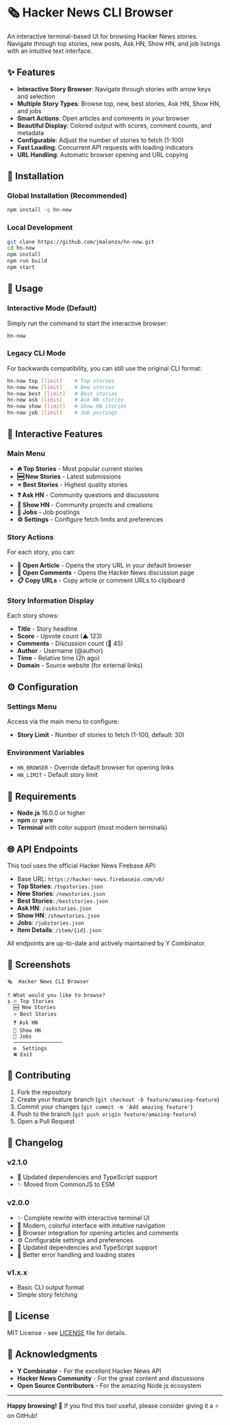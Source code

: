# 🗞️ Hacker News CLI Browser

An interactive terminal-based UI for browsing Hacker News stories. Navigate through top stories, new posts, Ask HN, Show HN, and job listings with an intuitive text interface.

## ✨ Features

- **Interactive Story Browser**: Navigate through stories with arrow keys and selection
- **Multiple Story Types**: Browse top, new, best stories, Ask HN, Show HN, and jobs
- **Smart Actions**: Open articles and comments in your browser
- **Beautiful Display**: Colored output with scores, comment counts, and metadata
- **Configurable**: Adjust the number of stories to fetch (1-100)
- **Fast Loading**: Concurrent API requests with loading indicators
- **URL Handling**: Automatic browser opening and URL copying

## 🚀 Installation

### Global Installation (Recommended)

```bash
npm install -g hn-now
```

### Local Development

```bash
git clone https://github.com/jmalonzo/hn-now.git
cd hn-now
npm install
npm run build
npm start
```

## 📖 Usage

### Interactive Mode (Default)

Simply run the command to start the interactive browser:

```bash
hn-now
```

### Legacy CLI Mode

For backwards compatibility, you can still use the original CLI format:

```bash
hn-now top [limit]    # Top stories
hn-now new [limit]    # New stories
hn-now best [limit]   # Best stories
hn-now ask [limit]    # Ask HN stories
hn-now show [limit]   # Show HN stories
hn-now job [limit]    # Job postings
```

## 🎯 Interactive Features

### Main Menu

- **🔥 Top Stories** - Most popular current stories
- **🆕 New Stories** - Latest submissions
- **⭐ Best Stories** - Highest quality stories
- **❓ Ask HN** - Community questions and discussions
- **🎯 Show HN** - Community projects and creations
- **💼 Jobs** - Job postings
- **⚙️ Settings** - Configure fetch limits and preferences

### Story Actions

For each story, you can:

- **🔗 Open Article** - Opens the story URL in your default browser
- **💬 Open Comments** - Opens the Hacker News discussion page
- **📋 Copy URLs** - Copy article or comment URLs to clipboard

### Story Information Display

Each story shows:

- **Title** - Story headline
- **Score** - Upvote count (▲ 123)
- **Comments** - Discussion count (💬 45)
- **Author** - Username (@author)
- **Time** - Relative time (2h ago)
- **Domain** - Source website (for external links)

## ⚙️ Configuration

### Settings Menu

Access via the main menu to configure:

- **Story Limit** - Number of stories to fetch (1-100, default: 30)

### Environment Variables

- `HN_BROWSER` - Override default browser for opening links
- `HN_LIMIT` - Default story limit

## 🔧 Requirements

- **Node.js** 16.0.0 or higher
- **npm** or **yarn**
- **Terminal** with color support (most modern terminals)

## 🌐 API Endpoints

This tool uses the official Hacker News Firebase API:

- Base URL: `https://hacker-news.firebaseio.com/v0/`
- **Top Stories**: `/topstories.json`
- **New Stories**: `/newstories.json`
- **Best Stories**: `/beststories.json`
- **Ask HN**: `/askstories.json`
- **Show HN**: `/showstories.json`
- **Jobs**: `/jobstories.json`
- **Item Details**: `/item/{id}.json`

All endpoints are up-to-date and actively maintained by Y Combinator.

## 🎨 Screenshots

```
🗞️  Hacker News CLI Browser

? What would you like to browse?
❯ 🔥 Top Stories
  🆕 New Stories
  ⭐ Best Stories
  ❓ Ask HN
  🎯 Show HN
  💼 Jobs
  ────────────────
  ⚙️  Settings
  ❌ Exit
```

## 🤝 Contributing

1. Fork the repository
2. Create your feature branch (`git checkout -b feature/amazing-feature`)
3. Commit your changes (`git commit -m 'Add amazing feature'`)
4. Push to the branch (`git push origin feature/amazing-feature`)
5. Open a Pull Request

## 📝 Changelog

### v2.1.0

- 🚀 Updated dependencies and TypeScript support
- ✨ Moved from CommonJS to ESM

### v2.0.0

- ✨ Complete rewrite with interactive terminal UI
- 🎨 Modern, colorful interface with intuitive navigation
- 🔗 Browser integration for opening articles and comments
- ⚙️ Configurable settings and preferences
- 🚀 Updated dependencies and TypeScript support
- 📱 Better error handling and loading states

### v1.x.x

- Basic CLI output format
- Simple story fetching

## 📄 License

MIT License - see [LICENSE](LICENSE) file for details.

## 🙏 Acknowledgments

- **Y Combinator** - For the excellent Hacker News API
- **Hacker News Community** - For the great content and discussions
- **Open Source Contributors** - For the amazing Node.js ecosystem

---

**Happy browsing!** 🚀 If you find this tool useful, please consider giving it a ⭐ on GitHub!
